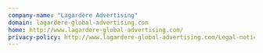 ```yaml
---
company-name: "Lagardère Advertising"
domain: lagardere-global-advertising.com
home: http://www.lagardere-global-advertising.com/
privacy-policy: http://www.lagardere-global-advertising.com/Legal-notices
---
```




